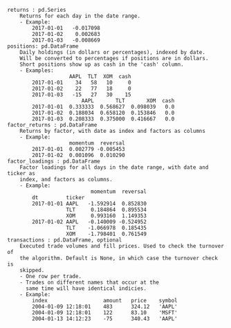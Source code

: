     returns : pd.Series
        Returns for each day in the date range.
        - Example:
            2017-01-01   -0.017098
            2017-01-02    0.002683
            2017-01-03   -0.008669
    positions: pd.DataFrame
        Daily holdings (in dollars or percentages), indexed by date.
        Will be converted to percentages if positions are in dollars.
        Short positions show up as cash in the 'cash' column.
        - Examples:
                        AAPL  TLT  XOM  cash
            2017-01-01    34   58   10     0
            2017-01-02    22   77   18     0
            2017-01-03   -15   27   30    15
                            AAPL       TLT       XOM  cash
            2017-01-01  0.333333  0.568627  0.098039   0.0
            2017-01-02  0.188034  0.658120  0.153846   0.0
            2017-01-03  0.208333  0.375000  0.416667   0.0
    factor_returns : pd.DataFrame
        Returns by factor, with date as index and factors as columns
        - Example:
                        momentum  reversal
            2017-01-01  0.002779 -0.005453
            2017-01-02  0.001096  0.010290
    factor_loadings : pd.DataFrame
        Factor loadings for all days in the date range, with date and ticker as
        index, and factors as columns.
        - Example:
                               momentum  reversal
            dt         ticker
            2017-01-01 AAPL   -1.592914  0.852830
                       TLT     0.184864  0.895534
                       XOM     0.993160  1.149353
            2017-01-02 AAPL   -0.140009 -0.524952
                       TLT    -1.066978  0.185435
                       XOM    -1.798401  0.761549
    transactions : pd.DataFrame, optional
        Executed trade volumes and fill prices. Used to check the turnover of
        the algorithm. Default is None, in which case the turnover check is
        skipped.
        - One row per trade.
        - Trades on different names that occur at the
          same time will have identical indicies.
        - Example:
            index                  amount   price    symbol
            2004-01-09 12:18:01    483      324.12   'AAPL'
            2004-01-09 12:18:01    122      83.10    'MSFT'
            2004-01-13 14:12:23    -75      340.43   'AAPL'

